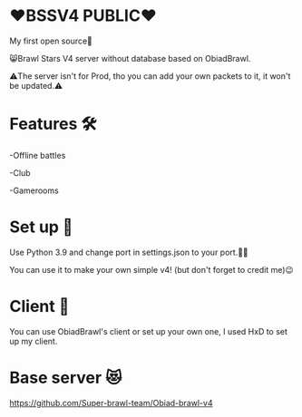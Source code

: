 # ❤️BSSV4 PUBLIC❤️
My first open source🎉

😸Brawl Stars V4 server without database based on ObiadBrawl.

⚠️The server isn't for Prod, tho you can add your own packets to it, it won't be updated.⚠️
# Features 🛠️
-Offline battles

-Club

-Gamerooms
# Set up 🧱
Use Python 3.9 and change port in settings.json to your port.👨‍💻

You can use it to make your own simple v4! (but don't forget to credit me)😉
# Client 🔨
You can use ObiadBrawl's client or set up your own one, I used HxD to set up my client.
# Base server 😻
https://github.com/Super-brawl-team/Obiad-brawl-v4

